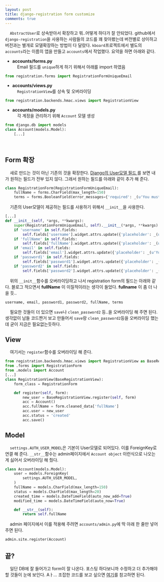 ```yaml
---
layout: post
title: django-registration form customize
comments: true
---
```

&nbsp;&nbsp;&nbsp; `AbstractUser`로 상속받아서 확장하고 뭐..어떻게 하다가 잘 안되었다. github에서 `django-registration`을 사용하는 사람들의 코드를 꽤 찾아봤는데 버전별로 상이하고 버전과는 별개로 모델확장하는 방법이 다 달랐다. `kboard`프로젝트에서 별도의 `accounts`라는 이름의 앱을 만들고 `accounts`에서 작업했다. 요약을 하면 아래와 같다.

* **accounts/forms.py**     
&nbsp;&nbsp;&nbsp; Email 필드를 `unique`하게 하기 위해서 아래를 import 하였음

``` python
from registration.forms import RegistrationFormUniqueEmail
```

* **accounts/views.py**      
&nbsp;&nbsp;&nbsp; `RegistrationView`를 상속 및 오버라이딩

``` python
from registration.backends.hmac.views import RegistrationView
```

* **accounts/models.py**      
&nbsp;&nbsp;&nbsp; 각 계정을 관리하기 위해 `Account` 모델 생성

``` python
from django.db import models
class Account(models.Model):
    [...]
```

<br/>

## **Form 확장**
&nbsp;&nbsp;&nbsp; 새로 만드는 것이 아닌 기존의 것을 확장한다. [Django의 User모델 필드 ](https://docs.djangoproject.com/en/1.10/ref/contrib/auth/#fields)를 보면 내가 원하는 필드가 전부 있지 않다. 그래서 원하는 필드를 아래와 같이 추가 해 준다.

``` python
class RegistrationForm(RegistrationFormUniqueEmail):
    fullName = forms.CharField(max_length=150)
    terms = forms.BooleanField(error_messages={'required': _(u'You must agree to the terms to register')})
```

&nbsp;&nbsp;&nbsp; 기존의 User모델이 제공하는 필드를 사용하기 위해서 `__init__`을 사용한다.

``` python
[...]
def __init__(self, *args, **kwargs):
    super(RegistrationFormUniqueEmail, self).__init__(*args, **kwargs)
    if 'username' in self.fields:
        self.fields['username'].widget.attrs.update({'placeholder': _(u'Your ID'), 'autofocus': ''})
    if 'fullName' in self.fields:
        self.fields['fullName'].widget.attrs.update({'placeholder': _(u'Your name')})
    if 'email' in self.fields:
        self.fields['email'].widget.attrs.update({'placeholder': _(u'Your email')})
    if 'password1' in self.fields:
        self.fields['password1'].widget.attrs.update({'placeholder': _(u'Enter password')})
    if 'password2' in self.fields:
        self.fields['password2'].widget.attrs.update({'placeholder': _(u'Confirm password')})
```

&nbsp;&nbsp;&nbsp; 위의 `__init__`함수를 오버라이딩하고 나서 registration form의 필드는 아래와 같다. 블로그 적으면서 **fullName** 이 이질적이라는 생각이 들었다. **fullname** 이 좀 더 나을 듯..

``` plain
username, email, password1, password2, fullName, terms
```

&nbsp;&nbsp;&nbsp; 필요한 것들이 더 있으면 `save`나 `clean_password2` 등..을 오버라이딩 해 주면 된다. 생각없이 남들 코드짠거 보고 만들어서 `save`랑 `clean_password2`등을 오버라이딩 했는데 굳이 지금은 필요없는듯하다.

## **View**
&nbsp;&nbsp;&nbsp; 여기서는 `register`함수를 오버라이딩 해 준다.

``` python
from registration.backends.hmac.views import RegistrationView as BaseRegistrationView
from .forms import RegistrationForm
from .models import Account
[...]
class RegistrationView(BaseRegistrationView):
    form_class = RegistrationForm

    def register(self, form):
        new_user = BaseRegistrationView.register(self, form)
        acc = Account()
        acc.fullName = form.cleaned_data['fullName']
        acc.user = new_user
        acc.status = 'created'
        acc.save()
```

## **Model**
&nbsp;&nbsp;&nbsp; `settings.AUTH_USER_MODEL`은 기본이 User모델로 되어있다. 이를 ForeignKey로 연결 해 준다. `__str__`함수는 admin페이지에서 `Account object` 이런식으로 나오는게 싫어서 오버라이딩 해 줬다.

``` python
class Account(models.Model):
    user = models.ForeignKey(
        settings.AUTH_USER_MODEL,
    )
    fullName = models.CharField(max_length=150)
    status = models.CharField(max_length=20)
    created_time = models.DateTimeField(auto_now_add=True)
    modified_time = models.DateTimeField(auto_now=True)

    def __str__(self):
        return self.fullName
```

&nbsp;&nbsp;&nbsp; admin 페이지에서 이를 적용해 주려면 `accounts/admin.py`에 딱 아래 한 줄만 넣어주면 된다.

``` python
admin.site.register(Account)
```

## **끝?**
&nbsp;&nbsp;&nbsp; 일단 DB에 잘 들어가고 form이 잘 나온다. 포스팅 하다보니까 수정하고 더 추가해야 할 것들이 눈에 보인다. Aㅏ... 조잡한 코드를 보고 싶으면 [여기](https://github.com/hyesun03/k-board/tree/462d3b2b6643cfac1ece0cbe7bf763e7527c83e3)를 참고하면 된다.
